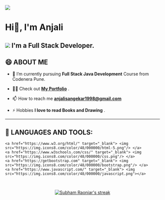 <img src="https://i.graphicmama.com/uploads/2019/3/5c81d15800d31-Modern%20Cogwheel%20Logo%20Design%20for%20Web%20Development%20Company.jpg">

# Hi👋, I'm Anjali

## <img src="https://img.icons8.com/color/48/000000/laptop.png"/> I'm a Full Stack Developer.

<!--
**AnjaliSangekar/AnjaliSangekar** is a ✨ _special_ ✨ repository because its `README.md` (this file) appears on your GitHub profile.

Here are some ideas to get you started:

- 🔭 I’m currently working on ...
- 🌱 I’m currently learning ...
- 👯 I’m looking to collaborate on ...
- 🤔 I’m looking for help with ...
- 💬 Ask me about ...
- 📫 How to reach me: ...
- 😄 Pronouns: ...
- ⚡ Fun fact: ...
-->

## 😄 ABOUT ME

- 🔭 I’m currently pursuing **Full Stack Java Development** Course from Codenera Pune.

- 👨‍💻 Check out **[My Portfolio](https://AnjaliSangekar.github.io/port-folio)** .

- 📫 How to reach me **anjalisangekar1998@gmail.com** 

- ⚡ Hobbies **I love to read Books and Drawing** .


***

## 🚀 LANGUAGES AND TOOLS:

<p align="left"> 
    
    <a href="https://www.w3.org/html/" target="_blank"> <img src="https://img.icons8.com/color/48/000000/html-5.png"/> </a>
    <a href="https://www.w3schools.com/css/" target="_blank"> <img src="https://img.icons8.com/color/48/000000/css.png"/> </a>
    <a href="https://getbootstrap.com" target="_blank"> <img src="https://img.icons8.com/color/48/000000/bootstrap.png"/> </a> 
    <a href="https://www.javascript.com/" target="_blank"> <img src="https://img.icons8.com/color/48/000000/javascript.png"></a>

</p>

<!-- [![React Badge](https://img.shields.io/badge/-React-61DBFB?style=for-the-badge&labelColor=black&logo=react&logoColor=61DBFB)](#)  [![Javascript Badge](https://img.shields.io/badge/-Javascript-F0DB4F?style=for-the-badge&labelColor=black&logo=javascript&logoColor=F0DB4F)](#) [![Typescript Badge](https://img.shields.io/badge/-Typescript-007acc?style=for-the-badge&labelColor=black&logo=typescript&logoColor=007acc)](#) [![Nodejs Badge](https://img.shields.io/badge/-Nodejs-3C873A?style=for-the-badge&labelColor=black&logo=node.js&logoColor=3C873A)](#) [![GraphQL Badge](https://img.shields.io/badge/-GraphQl-e535ab?style=for-the-badge&labelColor=black&logo=node.js&logoColor=e535ab)](#) -->
<br/>

<p align="center">
    <a href="https://github.com/AnjaliSangekar/github-readme-streak-stats">
        <img title="🔥 Get streak stats for your profile at git.io/streak-stats" alt="Subham Raoniar's streak" src="https://github-readme-streak-stats.herokuapp.com/?user=delegent&theme=black-ice&hide_border=true&stroke=0000&background=060A0CD0"/>
    </a>
</p>
 
